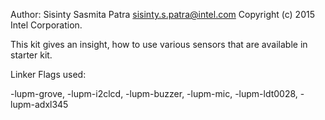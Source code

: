 Author: Sisinty Sasmita Patra <sisinty.s.patra@intel.com>
Copyright (c) 2015 Intel Corporation.

This kit gives an insight, how to use various sensors that are available in starter kit.

Linker Flags used:

-lupm-grove, -lupm-i2clcd, -lupm-buzzer, -lupm-mic, -lupm-ldt0028, -lupm-adxl345
